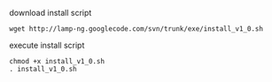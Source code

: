 download install script
```
wget http://lamp-ng.googlecode.com/svn/trunk/exe/install_v1_0.sh
```

execute install script
```
chmod +x install_v1_0.sh
. install_v1_0.sh
```